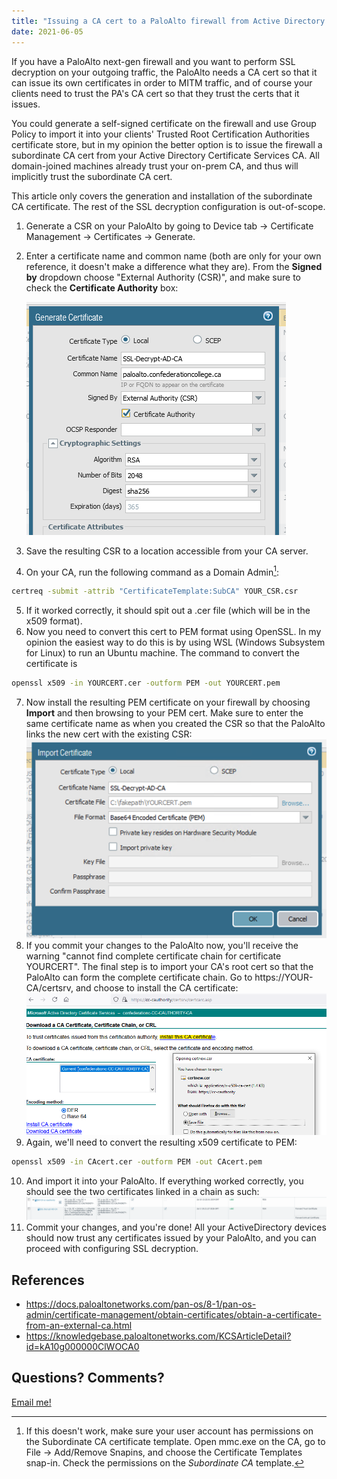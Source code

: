 ```yaml
---
title: "Issuing a CA cert to a PaloAlto firewall from Active Directory Certificate Services for SSL decryption"
date: 2021-06-05
---
```

If you have a PaloAlto next-gen firewall and you want to perform SSL decryption on your outgoing traffic, the PaloAlto needs a CA cert so that it can issue its own certificates in order to MITM traffic, and of course your clients need to trust the PA's CA cert so that they trust the certs that it issues.

You could generate a self-signed certificate on the firewall and use Group Policy to import it into your clients' Trusted Root Certification Authorities certificate store, but in my opinion the better option is to issue the firewall a subordinate CA cert from your Active Directory Certificate Services CA. All domain-joined machines already trust your on-prem CA, and thus will implicitly trust the subordinate CA cert.

This article only covers the generation and installation of the subordinate CA certificate. The rest of the SSL decryption configuration is out-of-scope.

1. Generate a CSR on your PaloAlto by going to Device tab -> Certificate Management -> Certificates -> Generate.
2. Enter a certificate name and common name (both are only for your own reference, it doesn't make a difference what they are). From the **Signed by** dropdown choose "External Authority (CSR)", and make sure to check the **Certificate Authority** box:

    ![](PA1.png)

3. Save the resulting CSR to a location accessible from your CA server.
4. On your CA, run the following command as a Domain Admin[^1]:
  ```bash
  certreq -submit -attrib "CertificateTemplate:SubCA" YOUR_CSR.csr
  ```
5. If it worked correctly, it should spit out a .cer file (which will be in the x509 format).
6. Now you need to convert this cert to PEM format using OpenSSL. In my opinion the easiest way to do this is by using WSL (Windows Subsystem for Linux) to run an Ubuntu machine. The command to convert the certificate is 
```bash
openssl x509 -in YOURCERT.cer -outform PEM -out YOURCERT.pem
```
7. Now install the resulting PEM certificate on your firewall by choosing **Import** and then browsing to your PEM cert. Make sure to enter the same certificate name as when you created the CSR so that the PaloAlto links the new cert with the existing CSR:
  ![](PA2.png)
8. If you commit your changes to the PaloAlto now, you'll receive the warning "cannot find complete certificate chain for certificate YOURCERT". The final step is to import your CA's root cert so that the PaloAlto can form the complete certificate chain. Go to https://YOUR-CA/certsrv, and choose to install the CA certificate:
![](PA3.png)
9. Again, we'll need to convert the resulting x509 certificate to PEM:
```bash
openssl x509 -in CAcert.cer -outform PEM -out CAcert.pem
```
10. And import it into your PaloAlto. If everything worked correctly, you should see the two certificates linked in a chain as such:
![](PA4.png)
11. Commit your changes, and you're done! All your ActiveDirectory devices should now trust any certificates issued by your PaloAlto, and you can proceed with configuring SSL decryption.

## References
- https://docs.paloaltonetworks.com/pan-os/8-1/pan-os-admin/certificate-management/obtain-certificates/obtain-a-certificate-from-an-external-ca.html
- https://knowledgebase.paloaltonetworks.com/KCSArticleDetail?id=kA10g000000ClWOCA0

## Questions? Comments?
[Email me!](mailto:jg@justus.ws)

[^1]: If this doesn't work, make sure your user account has permissions on the Subordinate CA certificate template. Open mmc.exe on the CA, go to File -> Add/Remove Snapins, and choose the Certificate Templates snap-in. Check the permissions on the *Subordinate CA* template.
